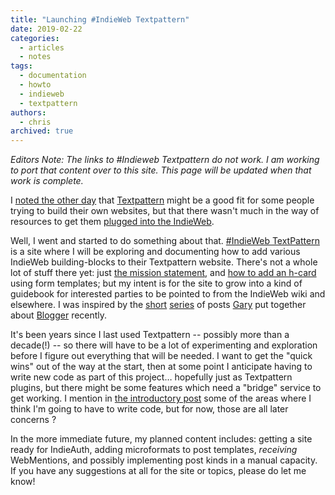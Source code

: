 ```yaml
---
title: "Launching #IndieWeb Textpattern"
date: 2019-02-22
categories:
  - articles
  - notes
tags:
  - documentation
  - howto
  - indieweb
  - textpattern
authors:
  - chris
archived: true
---
```


_Editors Note: The links to #Indieweb Textpattern do not work. I am working to port that content over to this site. This page will be updated when that work is complete._

I [noted the other day](/blog/textpattern/) that [Textpattern](https://textpattern.com/) might be a good fit for some people trying to build their own websites, but that there wasn't much in the way of resources to get them [plugged into the IndieWeb](https://indieweb.org/Getting_Started).

Well, I went and started to do something about that. [#IndieWeb TextPattern](https://txp.kpw.fyi/) is a site where I will be exploring and documenting how to add various IndieWeb building-blocks to their Textpattern website. There's not a whole lot of stuff there yet: just [the mission statement](https://txp.kpw.fyi/articles/welcome-to-indieweb-textpattern), and [how to add an h-card](https://txp.kpw.fyi/articles/step-1-add-your-h-card) using form templates; but my intent is for the site to grow into a kind of guidebook for interested parties to be pointed to from the IndieWeb wiki and elsewhere. I was inspired by the [short](https://quickthoughts.jgregorymcverry.com/2019/02/10/how-to-add-an-h-card-to-blogger-indieweb) [series](https://quickthoughts.jgregorymcverry.com/2019/02/10/how-to-add-webmentions-to-blogger) of posts [Gary](https://quickthoughts.jgregorymcverry.com/pages/home) put together about [Blogger](https://drmacsspot.blogspot.com/) recently.

It's been years since I last used Textpattern -- possibly more than a decade(!) -- so there will have to be a lot of experimenting and exploration before I figure out everything that will be needed. I want to get the "quick wins" out of the way at the start, then at some point I anticipate having to write new code as part of this project… hopefully just as Textpattern plugins, but there might be some features which need a "bridge" service to get working. I mention in [the introductory post](https://txp.kpw.fyi/articles/3/welcome-to-indieweb-textpattern) some of the areas where I think I'm going to have to write code, but for now, those are all later concerns ?

In the more immediate future, my planned content includes: getting a site ready for IndieAuth, adding microformats to post templates, _receiving_ WebMentions, and possibly implementing post kinds in a manual capacity. If you have any suggestions at all for the site or topics, please do let me know!
